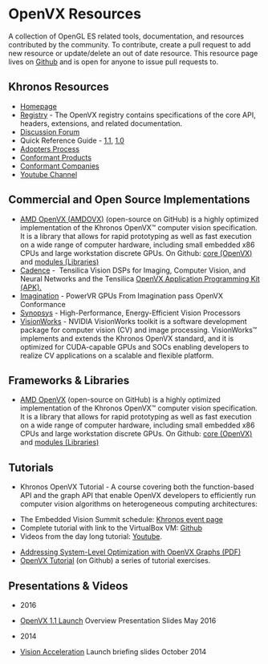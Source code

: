 # OpenVX Resources

A collection of OpenGL ES related tools, documentation, and resources contributed by the community. To contribute, create a pull request to add new resource or update/delete an out of date resource. This resource page lives on [Github](https://github.com/KhronosGroup/Khronosdotorg/blob/master/api/openvx/resources.md) and is open for anyone to issue pull requests to.

## Khronos Resources
* [Homepage](https://www.khronos.org/openvx)
* [Registry](https://www.khronos.org/registry/vx/) - The OpenVX registry contains specifications of the core API, headers, extensions, and related documentation.
* [Discussion Forum](https://forums.khronos.org/forumdisplay.php/110-OpenVX-Portable-Power-efficient-Vision-Processing)
* Quick Reference Guide - [1.1](https://www.khronos.org/files/openvx-11-reference-card.pdf), [1.0](https://www.khronos.org/files/openvx-10-reference-card.pdf)
* [Adopters Process](https://www.khronos.org/openvx/adopters/)
* [Conformant Products](https://www.khronos.org/conformance/adopters/conformant-products#openvx)
* [Conformant Companies](https://www.khronos.org/conformance/adopters/conformant-companies#openvx)
* [Youtube Channel](https://www.youtube.com/channel/UC0YbmGeNSGPd-StauM1qajg)

## Commercial and Open Source Implementations
* [AMD OpenVX (AMDOVX)](http://gpuopen.com/compute-product/amd-openvx/) (open-source on GitHub) is a highly optimized implementation of the Khronos OpenVX™ computer vision specification. It is a library that allows for rapid prototyping as well as fast execution on a wide range of computer hardware, including small embedded x86 CPUs and large workstation discrete GPUs. On Github: [core (OpenVX)](https://github.com/GPUOpen-ProfessionalCompute-Libraries/amdovx-core) and [modules (Libraries)](https://github.com/GPUOpen-ProfessionalCompute-Libraries/amdovx-modules)
* [Cadence](https://ip.cadence.com/vision) -  Tensilica Vision DSPs for Imaging, Computer Vision, and Neural Networks and the Tensilica [OpenVX Application Programming Kit (APK).](https://www.cadence.com/content/cadence-www/global/en_US/home/company/newsroom/press-releases/pr/2017/cadence-tensilica-vision-p-series-dsps-are-industrys-first-imagi.html)
* [Imagination](https://globenewswire.com/news-release/2016/01/06/799884/0/en/PowerVR-GPUs-From-Imagination-Pass-OpenVX-Conformance-With-Khronos.html) - PowerVR GPUs From Imagination pass OpenVX Conformance
* [Synopsys](https://www.synopsys.com/dw/ipdir.php?ds=ev52-ev54) - High-Performance, Energy-Efficient Vision Processors
* [VisionWorks](https://developer.nvidia.com/embedded/visionworks) - NVIDIA VisionWorks toolkit is a software development package for computer vision (CV) and image processing. VisionWorks™ implements and extends the Khronos OpenVX standard, and it is optimized for CUDA-capable GPUs and SOCs enabling developers to realize CV applications on a scalable and flexible platform.

## Frameworks & Libraries
* [AMD OpenVX](http://gpuopen.com/compute-product/amd-openvx/) (open-source on GitHub) is a highly optimized implementation of the Khronos OpenVX™ computer vision specification. It is a library that allows for rapid prototyping as well as fast execution on a wide range of computer hardware, including small embedded x86 CPUs and large workstation discrete GPUs. On Github: [core (OpenVX)](https://github.com/GPUOpen-ProfessionalCompute-Libraries/amdovx-core) and [modules (Libraries)](https://github.com/GPUOpen-ProfessionalCompute-Libraries/amdovx-modules)


## Tutorials
* Khronos OpenVX Tutorial - A course covering both the function-based API and the graph API that enable OpenVX developers to efficiently run computer vision algorithms on heterogeneous computing architectures:
 - The Embedded Vision Summit schedule: [Khronos event page](https://www.khronos.org/news/events/2016-embedded-vision-summit)
 - Complete tutorial with link to the VirtualBox VM: [Github](https://github.com/rgiduthuri/openvx_tutorial)
 -  Videos from the day long tutorial: [Youtube](https://www.youtube.com/playlist?list=PLYO7XTAX41FP01wTyWfwiNW3xq9IDRAnO).
* [Addressing System-Level Optimization with OpenVX Graphs (PDF)](http://people.csail.mit.edu/kapu/papers/openvx_optimization_2014.pdf)
* [OpenVX Tutorial](https://github.com/rgiduthuri/openvx_tutorial) (on Github) a series of tutorial exercises.

## Presentations & Videos
* 2016
 - [OpenVX 1.1 Launch](https://www.khronos.org/assets/uploads/developers/library/overview/openvx-overview.pdf) Overview Presentation Slides May 2016
* 2014
 - [Vision Acceleration](https://www.khronos.org/assets/uploads/developers/library/overview/OpenVX-Briefing-Oct14.pdf) Launch briefing slides October 2014
